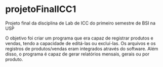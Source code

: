 # projetoFinalICC1
Projeto final da disciplina de Lab de ICC do primeiro semestre de BSI na USP

O objetivo foi criar um programa que era capaz de registrar produtos e vendas, tendo a capacidade de editá-las ou excluí-las.
Os arquivos e os registros de produtos/vendas eram integrados através do software.
Além disso, o programa é capaz de gerar relatórios mensais, gerais ou por produto.
